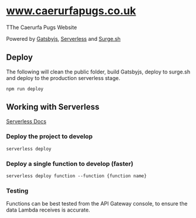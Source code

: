 # www.caerurfapugs.co.uk
TThe Caerurfa Pugs Website

Powered by [Gatsbyjs](https://www.gatsbyjs.org), [Serverless](https://serverless.com) and [Surge.sh](https://surge.sh)

## Deploy
The following will clean the public folder, build Gatsbyjs, deploy to surge.sh and deploy to the production serverless stage.
```
npm run deploy
```

## Working with Serverless
[Serverless Docs](https://serverless.com/framework/docs/providers/aws/cli-reference/)

### Deploy the project to develop
```
serverless deploy
```

### Deploy a single function to develop (faster)
```
serverless deploy function --function {function name}
```

### Testing
Functions can be best tested from the API Gateway console, to ensure the data Lambda receives is accurate.
